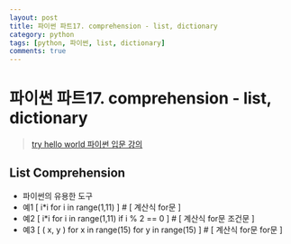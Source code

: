 ```yaml
---
layout: post
title: 파이썬 파트17. comprehension - list, dictionary
category: python
tags: [python, 파이썬, list, dictionary]
comments: true
---
```

# 파이썬 파트17. comprehension - list, dictionary
> [try hello world 파이썬 입문 강의 ](http://tryhelloworld.co.kr/courses/%ED%8C%8C%EC%9D%B4%EC%8D%AC-%EC%9E%85%EB%AC%B8)      

## List Comprehension
- 파이썬의 유용한 도구
- 예1 [ i*i for i in range(1,11) ] # [ 계산식 for문 ]
- 예2 [ i*i for i in range(1,11) if i % 2 == 0 ] # [ 계산식 for문 조건문 ]
- 예3 [ ( x, y ) for x in range(15) for y in range(15) ] # [ 계산식 for문 for문 ]

